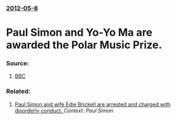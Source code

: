### [2012-05-8](/news/2012/05/8/index.md)

# Paul Simon and Yo-Yo Ma are awarded the Polar Music Prize. 




### Source:

1. [BBC](http://www.bbc.co.uk/news/entertainment-arts-17989083)

### Related:

1. [Paul Simon and wife Edie Brickell are arrested and charged with disorderly conduct.  ](/news/2014/04/28/paul-simon-and-wife-edie-brickell-are-arrested-and-charged-with-disorderly-conduct.md) _Context: Paul Simon_
